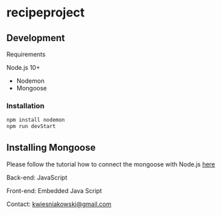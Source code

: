 # recipeproject

## Development 

Requirements

Node.js 10+
+ Nodemon
+ Mongoose

### Installation
```bash
npm install nodemon
npm run devStart
```

## Installing Mongoose
Please follow the tutorial how to connect the mongoose with Node.js [here]( https://www.mongodb.com/blog/post/quick-start-nodejs-mongodb--how-to-get-connected-to-your-database)

Back-end:
JavaScript

Front-end:
Embedded Java Script

Contact: 
kwiesniakowski@gmail.com
